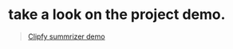 # take a look on the project demo.

> [Clipfy summrizer demo](https://drive.google.com/file/d/1THDNru0cwRqnXktgmSfFoNJn5X8HZHEY/view?usp=sharing)
